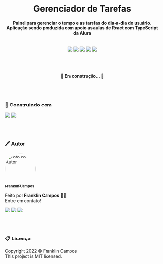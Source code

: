 <br />
<h1 align="center"> Gerenciador de Tarefas </h1>
<h4 align="center">Painel para gerenciar o tempo e as tarefas do dia-a-dia do usuário. Aplicação sendo produzida com apoio as aulas de React com TypeScript da Alura</h4>
<br />

<div id="statusProject" align="center">
<img src="https://img.shields.io/github/license/franklindrw/gerenciador-de-tarefas.svg?style=for-the-badge" />
<img src="https://img.shields.io/github/stars/franklindrw/gerenciador-de-tarefas.svg?style=for-the-badge" />
<img src="https://img.shields.io/github/forks/franklindrw/gerenciador-de-tarefas.svg?style=for-the-badge" />
<img src="https://img.shields.io/github/issues/franklindrw/gerenciador-de-tarefas.svg?style=for-the-badge" />
<img src="http://img.shields.io/static/v1?label=STATUS&message=EM%20DESENVOLVIMENTO&color=yellow&style=for-the-badge"/>
</div>

<br /><br />

<h4 align="center"> 
	🚧  Em construção...  🚧
</h4>

<br /><br />

<h3>🔨 Construindo com</h3>
<div id="statusProject" align="left">
 <img src="https://img.shields.io/badge/React-20232A?style=for-the-badge&logo=react&logoColor=61DAFB" />
 <img src="https://img.shields.io/badge/TypeScript-007ACC?style=for-the-badge&logo=typescript&logoColor=white" />
</div>

<br /><br />

### 🖊 Autor

<a href="https://github.com/franklindrw">
<img style="border-radius: 50%; width: 100px" src="https://github.com/franklindrw.png" alt="Foto do Autor"/>
<br />
<sub><b>Franklin Campos</b></sub>
</a>
</br>
<p>Feito por <strong>Franklin Campos</strong> 👋🏻 </br>
Entre em contato!</p>

<div>
<a href="https://www.linkedin.com/in/franklindrw" target="_blank"><img src="https://img.shields.io/badge/-LinkedIn-%230077B5?style=for-the-badge&logo=linkedin&logoColor=white" target="_blank"></a>
<a href="mailto:franklindrw@gmail.com"><img src="https://img.shields.io/badge/Gmail-D14836?style=for-the-badge&logo=gmail&logoColor=white" target="_blank"></a>
<a href="https://www.instagram.com/franklindrw" target="_blank"><img src="https://img.shields.io/badge/-Instagram-%23E4405F?style=for-the-badge&logo=instagram&logoColor=white" target="_blank"></a>
</div>

<br /><br />

### 📋 Licença

<p> Copyright 2022 © Franklin Campos </br>
This project is MIT licensed.</p>

